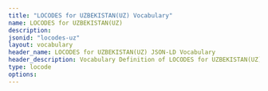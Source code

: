 ```yaml
---
title: "LOCODES for UZBEKISTAN(UZ) Vocabulary"
name: LOCODES for UZBEKISTAN(UZ) 
description: 
jsonid: "locodes-uz"
layout: vocabulary
header_name: LOCODES for UZBEKISTAN(UZ) JSON-LD Vocabulary
header_description: Vocabulary Definition of LOCODES for UZBEKISTAN(UZ) semantics in HTML format. JSON-LD format is available at [locodes-uz.jsonld](/vocabulary/locodes-uz.jsonld)
type: locode
options:
---
```

